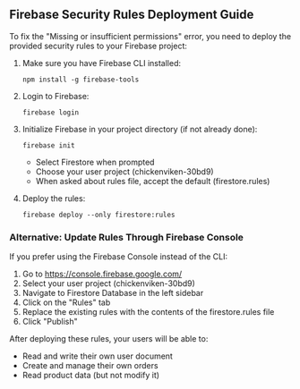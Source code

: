 ## Firebase Security Rules Deployment Guide

To fix the "Missing or insufficient permissions" error, you need to deploy the provided security rules to your Firebase project:

1. Make sure you have Firebase CLI installed:
   ```
   npm install -g firebase-tools
   ```

2. Login to Firebase:
   ```
   firebase login
   ```

3. Initialize Firebase in your project directory (if not already done):
   ```
   firebase init
   ```
   - Select Firestore when prompted
   - Choose your user project (chickenviken-30bd9)
   - When asked about rules file, accept the default (firestore.rules)

4. Deploy the rules:
   ```
   firebase deploy --only firestore:rules
   ```

### Alternative: Update Rules Through Firebase Console

If you prefer using the Firebase Console instead of the CLI:

1. Go to https://console.firebase.google.com/
2. Select your user project (chickenviken-30bd9)
3. Navigate to Firestore Database in the left sidebar
4. Click on the "Rules" tab
5. Replace the existing rules with the contents of the firestore.rules file
6. Click "Publish"

After deploying these rules, your users will be able to:
- Read and write their own user document
- Create and manage their own orders
- Read product data (but not modify it)
